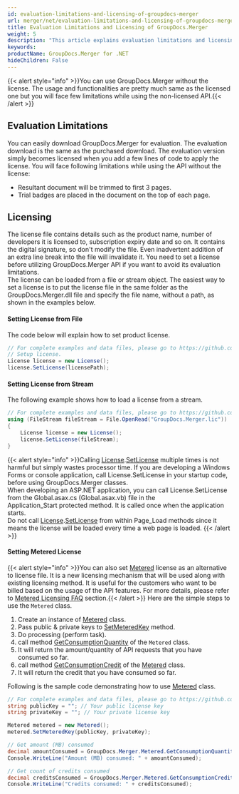 ```yaml
---
id: evaluation-limitations-and-licensing-of-groupdocs-merger
url: merger/net/evaluation-limitations-and-licensing-of-groupdocs-merger
title: Evaluation Limitations and Licensing of GroupDocs.Merger
weight: 5
description: "This article explains evaluation limitations and licensing of GroupDocs.Merger for .NET"
keywords: 
productName: GroupDocs.Merger for .NET
hideChildren: False
---
```

{{< alert style="info" >}}You can use GroupDocs.Merger without the license. The usage and functionalities are pretty much same as the licensed one but you will face few limitations while using the non-licensed API.{{< /alert >}}

## Evaluation Limitations

You can easily download GroupDocs.Merger for evaluation. The evaluation download is the same as the purchased download. The evaluation version simply becomes licensed when you add a few lines of code to apply the license. You will face following limitations while using the API without the license:  

*   Resultant document will be trimmed to first 3 pages.
*   Trial badges are placed in the document on the top of each page.

## Licensing

The license file contains details such as the product name, number of developers it is licensed to, subscription expiry date and so on. It contains the digital signature, so don't modify the file. Even inadvertent addition of an extra line break into the file will invalidate it. You need to set a license before utilizing GroupDocs.Merger API if you want to avoid its evaluation limitations.   
The license can be loaded from a file or stream object. The easiest way to set a license is to put the license file in the same folder as the GroupDocs.Merger.dll file and specify the file name, without a path, as shown in the examples below.

#### Setting License from File

The code below will explain how to set product license.

```csharp
// For complete examples and data files, please go to https://github.com/groupdocs-merger/GroupDocs.Merger-for-.NET
// Setup license.
License license = new License();
license.SetLicense(licensePath);
```

#### Setting License from Stream

The following example shows how to load a license from a stream.

```csharp
// For complete examples and data files, please go to https://github.com/groupdocs-merger/GroupDocs.Merger-for-.NET
using (FileStream fileStream = File.OpenRead("GroupDocs.Merger.lic"))
{
    License license = new License();
    license.SetLicense(fileStream);
}
```

{{< alert style="info" >}}Calling [License](https://apireference.groupdocs.com/net/merger/groupdocs.merger/license).[SetLicense](https://apireference.groupdocs.com/net/merger/groupdocs.merger/license/methods/setlicense) multiple times is not harmful but simply wastes processor time. If you are developing a Windows Forms or console application, call License.SetLicense in your startup code, before using GroupDocs.Merger classes.   
When developing an ASP.NET application, you can call License.SetLicense from the Global.asax.cs (Global.asax.vb) file in the Application\_Start protected method. It is called once when the application starts.  
Do not call [License](https://apireference.groupdocs.com/net/merger/groupdocs.merger/license).[SetLicense](https://apireference.groupdocs.com/net/merger/groupdocs.merger/license/methods/setlicense) from within Page\_Load methods since it means the license will be loaded every time a web page is loaded.
{{< /alert >}}

#### Setting Metered License

{{< alert style="info" >}}You can also set [Metered](https://apireference.groupdocs.com/net/merger/groupdocs.merger/metered) license as an alternative to license file. It is a new licensing mechanism that will be used along with existing licensing method. It is useful for the customers who want to be billed based on the usage of the API features. For more details, please refer to [Metered Licensing FAQ](https://purchase.groupdocs.com/faqs/licensing/metered) section.{{< /alert >}}
Here are the simple steps to use the `Metered` class.

1.  Create an instance of [Metered](https://apireference.groupdocs.com/net/merger/groupdocs.merger/metered) class.
2.  Pass public & private keys to [SetMeteredKey](https://apireference.groupdocs.com/net/merger/groupdocs.merger/metered/methods/setmeteredkey) method.
3.  Do processing (perform task).
4.  call method [GetConsumptionQuantity](https://apireference.groupdocs.com/net/merger/groupdocs.merger/metered/methods/getconsumptionquantity) of the `Metered` class.
5.  It will return the amount/quantity of API requests that you have consumed so far.
6.  call method [GetConsumptionCredit](https://apireference.groupdocs.com/net/merger/groupdocs.merger/metered/methods/getconsumptioncredit) of the [Metered](https://apireference.groupdocs.com/net/merger/groupdocs.merger/metered) class.
7.  It will return the credit that you have consumed so far.

Following is the sample code demonstrating how to use [Metered](https://apireference.groupdocs.com/net/merger/groupdocs.merger/metered) class.

```csharp
// For complete examples and data files, please go to https://github.com/groupdocs-merger/GroupDocs.Merger-for-.NET
string publicKey = ""; // Your public license key
string privateKey = ""; // Your private license key

Metered metered = new Metered();
metered.SetMeteredKey(publicKey, privateKey);

// Get amount (MB) consumed
decimal amountConsumed = GroupDocs.Merger.Metered.GetConsumptionQuantity();
Console.WriteLine("Amount (MB) consumed: " + amountConsumed);

// Get count of credits consumed
decimal creditsConsumed = GroupDocs.Merger.Metered.GetConsumptionCredit();
Console.WriteLine("Credits consumed: " + creditsConsumed);
```
